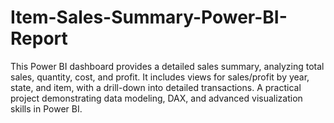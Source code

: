# Item-Sales-Summary-Power-BI-Report
This Power BI dashboard provides a detailed sales summary, analyzing total sales, quantity, cost, and profit. It includes views for sales/profit by year, state, and item, with a drill-down into detailed transactions. A practical project demonstrating data modeling, DAX, and advanced visualization skills in Power BI.
